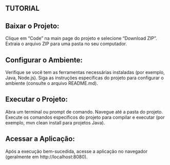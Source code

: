   ## TUTORIAL 
## Baixar o Projeto:

Clique em “Code” na main page do projeto e selecione “Download ZIP”.
Extraia o arquivo ZIP para uma pasta no seu computador.

## Configurar o Ambiente:

Verifique se você tem as ferramentas necessárias instaladas (por exemplo, Java, Node.js).
Siga as instruções específicas do projeto para configurar o ambiente (consulte o arquivo README.md).

## Executar o Projeto:

Abra um terminal ou prompt de comando.
Navegue até a pasta do projeto.
Execute os comandos específicos do projeto para compilar e executar (por exemplo, mvn clean install para projetos Java).

## Acessar a Aplicação:

Após a execução bem-sucedida, acesse a aplicação no navegador (geralmente em http://localhost:8080).
